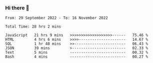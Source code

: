 ### Hi there 👋

<!--START_SECTION:waka-->

```text
From: 29 September 2022 - To: 16 November 2022

Total Time: 28 hrs 2 mins

JavaScript   21 hrs 9 mins   >>>>>>>>>>>>>>>>>>>------   75.46 %
HTML         4 hrs 6 mins    >>>>---------------------   14.67 %
SQL          1 hr 48 mins    >>-----------------------   06.43 %
JSON         39 mins         >------------------------   02.33 %
Text         5 mins          -------------------------   00.32 %
Bash         4 mins          -------------------------   00.27 %
```

<!--END_SECTION:waka-->

<!--
**tranhieu1906/tranhieu1906** is a ✨ _special_ ✨ repository because its `README.md` (this file) appears on your GitHub profile.

Here are some ideas to get you started:

- 🔭 I’m currently working on ...
- 🌱 I’m currently learning ...
- 👯 I’m looking to collaborate on ...
- 🤔 I’m looking for help with ...
- 💬 Ask me about ...
- 📫 How to reach me: ...
- 😄 Pronouns: ...
- ⚡ Fun fact: ...
-->
